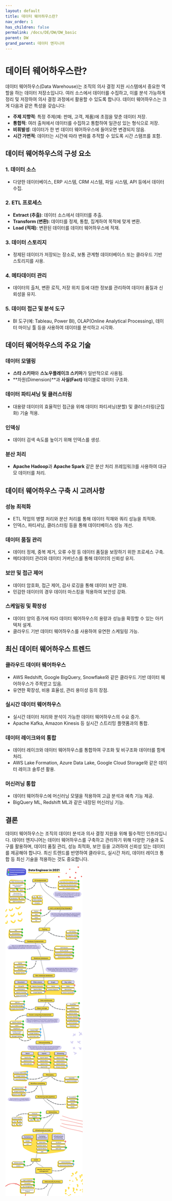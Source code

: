 ```yaml
---
layout: default
title: 데이터 웨어하우스란?
nav_order: 1
has_children: false
permalink: /docs/DE/DW/DW_basic
parent: DW
grand_parent: 데이터 엔지니어
---
```


# 데이터 웨어하우스란?

데이터 웨어하우스(Data Warehouse)는 조직의 의사 결정 지원 시스템에서 중요한 역할을 하는 데이터 저장소입니다. 여러 소스에서 데이터를 수집하고, 이를 분석 가능하게 정리 및 저장하여 의사 결정 과정에서 활용할 수 있도록 합니다. 데이터 웨어하우스는 크게 다음과 같은 특성을 갖습니다:

- **주제 지향적**: 특정 주제(예: 판매, 고객, 제품)에 초점을 맞춘 데이터 저장.
- **통합적**: 여러 출처에서 데이터를 수집하고 통합하여 일관성 있는 형식으로 저장.
- **비휘발성**: 데이터가 한 번 데이터 웨어하우스에 들어오면 변경되지 않음.
- **시간 가변적**: 데이터는 시간에 따라 변화를 추적할 수 있도록 시간 스탬프를 포함.

## 데이터 웨어하우스의 구성 요소

### 1. 데이터 소스
- 다양한 데이터베이스, ERP 시스템, CRM 시스템, 파일 시스템, API 등에서 데이터 수집.

### 2. ETL 프로세스
- **Extract (추출)**: 데이터 소스에서 데이터를 추출.
- **Transform (변환)**: 데이터를 정제, 통합, 집계하여 목적에 맞게 변환.
- **Load (적재)**: 변환된 데이터를 데이터 웨어하우스에 적재.

### 3. 데이터 스토리지
- 정제된 데이터가 저장되는 장소로, 보통 관계형 데이터베이스 또는 클라우드 기반 스토리지를 사용.

### 4. 메타데이터 관리
- 데이터의 출처, 변환 로직, 저장 위치 등에 대한 정보를 관리하여 데이터 품질과 신뢰성을 유지.

### 5. 데이터 접근 및 분석 도구
- BI 도구(예: Tableau, Power BI), OLAP(Online Analytical Processing), 데이터 마이닝 툴 등을 사용하여 데이터를 분석하고 시각화.

## 데이터 웨어하우스의 주요 기술

### 데이터 모델링
- **스타 스키마**와 **스노우플레이크 스키마**가 일반적으로 사용됨.
- **차원(Dimension)**과 **사실(Fact)** 테이블로 데이터 구조화.

### 데이터 파티셔닝 및 클러스터링
- 대용량 데이터의 효율적인 접근을 위해 데이터 파티셔닝(분할) 및 클러스터링(군집화) 기술 적용.

### 인덱싱
- 데이터 검색 속도를 높이기 위해 인덱스를 생성.

### 분산 처리
- **Apache Hadoop**과 **Apache Spark** 같은 분산 처리 프레임워크를 사용하여 대규모 데이터를 처리.

## 데이터 웨어하우스 구축 시 고려사항

### 성능 최적화
- ETL 작업의 병렬 처리와 분산 처리를 통해 데이터 적재와 쿼리 성능을 최적화.
- 인덱스, 파티셔닝, 클러스터링 등을 통해 데이터베이스 성능 개선.

### 데이터 품질 관리
- 데이터 정제, 중복 제거, 오류 수정 등 데이터 품질을 보장하기 위한 프로세스 구축.
- 메타데이터 관리와 데이터 거버넌스를 통해 데이터의 신뢰성 유지.

### 보안 및 접근 제어
- 데이터 암호화, 접근 제어, 감사 로깅을 통해 데이터 보안 강화.
- 민감한 데이터의 경우 데이터 마스킹을 적용하여 보안성 강화.

### 스케일링 및 확장성
- 데이터 양의 증가에 따라 데이터 웨어하우스의 용량과 성능을 확장할 수 있는 아키텍처 설계.
- 클라우드 기반 데이터 웨어하우스를 사용하여 유연한 스케일링 가능.

## 최신 데이터 웨어하우스 트렌드

### 클라우드 데이터 웨어하우스
- AWS Redshift, Google BigQuery, Snowflake와 같은 클라우드 기반 데이터 웨어하우스가 주목받고 있음.
- 유연한 확장성, 비용 효율성, 관리 용이성 등의 장점.

### 실시간 데이터 웨어하우스
- 실시간 데이터 처리와 분석이 가능한 데이터 웨어하우스의 수요 증가.
- Apache Kafka, Amazon Kinesis 등 실시간 스트리밍 플랫폼과의 통합.

### 데이터 레이크와의 통합
- 데이터 레이크와 데이터 웨어하우스를 통합하여 구조화 및 비구조화 데이터를 함께 처리.
- AWS Lake Formation, Azure Data Lake, Google Cloud Storage와 같은 데이터 레이크 솔루션 활용.

### 머신러닝 통합
- 데이터 웨어하우스에 머신러닝 모델을 적용하여 고급 분석과 예측 기능 제공.
- BigQuery ML, Redshift ML과 같은 내장된 머신러닝 기능.

## 결론
데이터 웨어하우스는 조직의 데이터 분석과 의사 결정 지원을 위해 필수적인 인프라입니다. 데이터 엔지니어는 데이터 웨어하우스를 구축하고 관리하기 위해 다양한 기술과 도구를 활용하며, 데이터 품질 관리, 성능 최적화, 보안 등을 고려하여 신뢰성 있는 데이터를 제공해야 합니다. 최신 트렌드를 반영하여 클라우드, 실시간 처리, 데이터 레이크 통합 등 최신 기술을 적용하는 것도 중요합니다.

![Data Warehouse Architecture](/assets/images/DE/roadmap.png)
